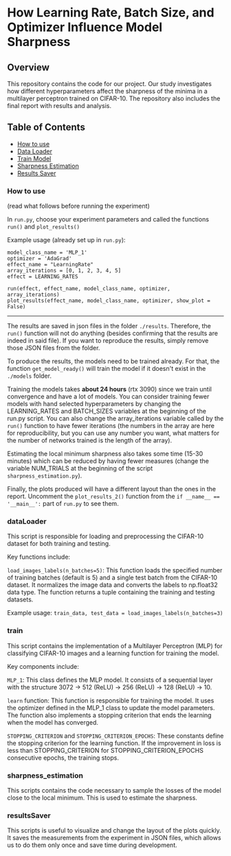 # How Learning Rate, Batch Size, and Optimizer Influence Model Sharpness

## Overview

This repository contains the code for our project. Our study investigates how different hyperparameters affect the sharpness of the minima in a multilayer perceptron trained on CIFAR-10. The repository also includes the final report with results and analysis.

## Table of Contents
- [How to use](#how-to-use)
- [Data Loader](#dataloader)
- [Train Model](#train)
- [Sharpness Estimation](#sharpness_estimation)
- [Results Saver](#resultssaver)



### How to use

(read what follows before running the experiment)

In `run.py`, choose your experiment parameters and called the functions `run()` and `plot_results()`

Example usage (already set up in `run.py`):

```
model_class_name = 'MLP_1'
optimizer = 'AdaGrad'
effect_name = "LearningRate"
array_iterations = [0, 1, 2, 3, 4, 5]
effect = LEARNING_RATES 

run(effect, effect_name, model_class_name, optimizer, array_iterations)
plot_results(effect_name, model_class_name, optimizer, show_plot = False)
```

-------------------------------------------------------------------------------------------


The results are saved in json files in the folder `./results`. Therefore, the `run()` function will not do anything (besides confirming that the results are indeed in said file). If you want to reproduce the results, simply remove those JSON files from the folder. 

To produce the results, the models need to be trained already. For that, the function `get_model_ready()` will train the model if it doesn't exist in the `./models` folder. 

Training the models takes **about 24 hours** (rtx 3090) since we train until convergence and have a lot of models. You can consider training fewer models with hand selected hyperparameters by changing the LEARNING_RATES and BATCH_SIZES variables at the beginning of the run.py script. You can also change the array_iterations variable called by the `run()` function to have fewer iterations (the numbers in the array are here for reproducibility, but you can use any number you want, what matters for the number of networks trained is the length of the array). 

Estimating the local minimum sharpness also takes some time (15-30 minutes) which can be reduced by having fewer measures (change the variable NUM_TRIALS at the beginning of the script `sharpness_estimation.py`).

Finally, the plots produced will have a different layout than the ones in the report. Uncomment the `plot_results_2()` function from the `if __name__ == '__main__':` part of `run.py` to see them.



### dataLoader

This script is responsible for loading and preprocessing the CIFAR-10 dataset for both training and testing.

Key functions include:

`load_images_labels(n_batches=5)`: This function loads the specified number of training batches (default is 5) and a single test batch from the CIFAR-10 dataset. It normalizes the image data and converts the labels to np.float32 data type. The function returns a tuple containing the training and testing datasets.

Example usage:
```train_data, test_data = load_images_labels(n_batches=3)```

### train

This script contains the implementation of a Multilayer Perceptron (MLP) for classifying CIFAR-10 images and a learning function for training the model.

Key components include:

```MLP_1```: This class defines the MLP model. It consists of a sequential layer with the structure 3072 -> 512 (ReLU) -> 256 (ReLU) -> 128 (ReLU) -> 10.

```learn``` function: This function is responsible for training the model. It uses the optimizer defined in the MLP_1 class to update the model parameters. The function also implements a stopping criterion that ends the learning when the model has converged.

```STOPPING_CRITERION``` and ```STOPPING_CRITERION_EPOCHS```: These constants define the stopping criterion for the learning function. If the improvement in loss is less than STOPPING_CRITERION for STOPPING_CRITERION_EPOCHS consecutive epochs, the training stops.

### sharpness_estimation

This scripts contains the code necessary to sample the losses of the model close to the local minimum. This is used to estimate the sharpness. 

### resultsSaver

This scripts is useful to visualize and change the layout of the plots quickly. It saves the measurements from the experiment in JSON files, which allows us to do them only once and save time during development. 

